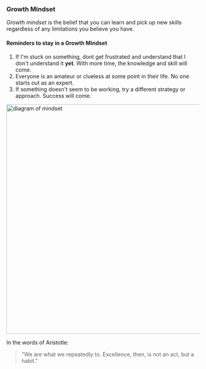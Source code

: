 ### Growth Mindset

*Growth mindset* is the belief that you can learn and pick up new skills regardless of any limitations you believe you have.   

#### Reminders to stay in a Growth Mindset

1. If I'm stuck on something, dont get frustrated and understand that I don't understand it **yet**. With more time, the knowledge and skill will come. 
2. Everyone is an amateur or clueless at some point in their life. No one starts out as an expert.
3. If something doesn't seem to be working, try a different strategy or approach. Success will come. 

<img src="https://3kllhk1ibq34qk6sp3bhtox1-wpengine.netdna-ssl.com/wp-content/uploads/NewGrowthMindset2.png" alt="diagram of mindset" width="600">

In the words of Aristotle:
> "We are what we repeatedly to. Excellence, then, is not an act, but a habit."